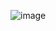 ![image](https://user-images.githubusercontent.com/31981663/185140960-d2140b48-1d8e-4583-8157-2dc8031f2df4.png)
